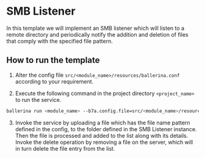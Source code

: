 # SMB Listener

In this template we will implement an SMB listener which will listen to a remote directory and periodically notify the 
addition and deletion of files that comply with the specified file pattern.

## How to run the template

1. Alter the config file `src/<module_name>/resources/ballerina.conf` according to your requirement. 

2. Execute the following command in the project directory `<project_name>` to run the service.
```bash
ballerina run <module_name> --b7a.config.file=src/<module_name>/resources/ballerina.conf
```
3. Invoke the service by uploading a file which has the file name pattern defined in the config, to the folder defined 
in the SMB Listener instance. Then the file is processed and added to the list along with its details. Invoke the 
delete operation by removing a file on the server, which will in turn delete the file entry from the list.


